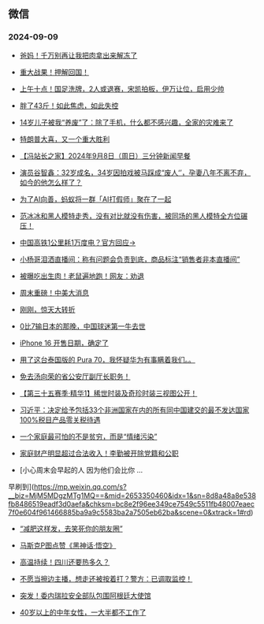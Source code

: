 ## 微信 
### 2024-09-09

+ [爸妈！千万别再让我把肉拿出来解冻了](https://mp.weixin.qq.com/s?__biz=MjA1ODMxMDQwMQ==&mid=2657931627&idx=1&sn=ec9dd00703774f8ff55a81caced35517&chksm=4891480ea28201bdec7b00acbcb06d1252ab9ffd319a13010120d76d2a69897688302372796d&scene=0&xtrack=1#rd)

+ [重大战果！押解回国！](https://mp.weixin.qq.com/s?__biz=MjM5NzQ5MTkyMA==&mid=2657984084&idx=1&sn=32aea673ce8e9478ab8fa3d704b92431&chksm=bc6114c0c3f9c1e36635e7e43866acca560679f6d3a79c905bb6f50f7ee5e2a2604df8677ee8&scene=0&xtrack=1#rd)

+ [上午十点！国足洗牌，2人或退赛，宋凯拍板，伊万让位，启用少帅](https://mp.weixin.qq.com/s?__biz=MzkyNzI4NzA0OA==&mid=2247490195&idx=1&sn=f9d8b1aa40256392c4b312cd7e553b74&chksm=c37d9896742aaf9624a322aeee556c46c1d4b2a138633e1e4a9faf152158f78bfc02c2eca7b1&scene=0&xtrack=1#rd)

+ [胖了43斤！如此焦虑，如此失控](https://mp.weixin.qq.com/s?__biz=MjM5NDU0Mjk2MQ==&mid=2651845276&idx=1&sn=dac26c68760377f11ba7ba8b7b1a0a7c&chksm=bca970eb1a9533632e3387a38dd28dad055f79c929adf1892e765fb43be56e26784fa3f64f11&scene=0&xtrack=1#rd)

+ [14岁儿子被我“养废”了：除了手机，什么都不感兴趣，全家的灾难来了](https://mp.weixin.qq.com/s?__biz=MzI3MjY3MTcyNA==&mid=2247739435&idx=2&sn=1860a53856e908be1dd9827ee95e8f1c&chksm=ea05fdc5ff3235ff9cf297b86e85d3589f5e8fee4f5cb8982d7f107682f444263bdd69821eee&scene=0&xtrack=1#rd)

+ [特朗普大喜，又一个重大胜利](https://mp.weixin.qq.com/s?__biz=MzA5OTk4NDYwMw==&mid=2651558089&idx=1&sn=0e898ea2124b8b283cecdd986a998f0c&chksm=8a4bdf7e9b94bf55bd3a27c52f31abb345c2d95ca3156852e92e9855e262d6977909e5b8f7be&scene=0&xtrack=1#rd)

+ [【冯站长之家】2024年9月8日（周日）三分钟新闻早餐](https://mp.weixin.qq.com/s?__biz=MzA5OTQyMDgyOQ==&mid=2652720429&idx=1&sn=537aa55e158bb2d8e3e3dae81768aa90&chksm=8a18f60c52f5027f99c14058f6e4a54d39f309cc23093f9ca2dbc67c31e668bd33e5136bb9ee&scene=0&xtrack=1#rd)

+ [演员谷智鑫：32岁成名，34岁因拍戏被马踩成“废人‘’，孕妻八年不离不弃，如今的他怎么样了？](https://mp.weixin.qq.com/s?__biz=MzkxMTcwOTg0Ng==&mid=2247487131&idx=1&sn=36a5b2c0327a94034867cbcf68d12c22&chksm=c0cd1c3fa7453d68cc60b5bc1e5666b3c6dd9eb5eb092e24755237d587d81135e1c5949e156c&scene=0&xtrack=1#rd)

+ [为了AI向善，蚂蚁将一群「AI打假师」聚在了一起](https://mp.weixin.qq.com/s?__biz=MjM5MTg5NTU0MQ==&mid=2654078318&idx=1&sn=29ccd2a413ad82b885f8302d6de6a973&chksm=bcc2e200764c8ff27eec26695c22334a9afd0a4480db38438335c37ea9c3d1d276793f1df1ce&scene=0&xtrack=1#rd)

+ [范冰冰和黑人模特走秀，没有对比就没有伤害，被同场的黑人模特全方位碾压！](http://mp.weixin.qq.com/s?__biz=MzkxOTY2OTU0NA==&mid=2247485133&idx=2&sn=e6676884f953b932f8dc136b2bc509f8&chksm=c01eb555307e335db25c7192bcb1e2f26d5b41d0ce39aad4cf2a7c285b1c916533309dae4a1d&scene=126&sessionid=0#rd)

+ [中国高铁1公里耗1万度电？官方回应→](https://mp.weixin.qq.com/s?__biz=MjM5NzQ5MTkyMA==&mid=2657984036&idx=1&sn=d49da5a51f43445d430b4169c8302b22&chksm=bc03f62ddd6d1e3b888a25400719a15eebb8cc56814d2b4a93a925b0b340c2c26001222bb36c&scene=0&xtrack=1#rd)

+ [小杨哥泪洒直播间：称有问题会负责到底，商品标注“销售者非本直播间”](https://mp.weixin.qq.com/s?__biz=MzU2ODcwMDY2NA==&mid=2247561849&idx=1&sn=50d2196644774ebf22d758769f92e0ca&chksm=fdae34c0496e2cecc5a8b6fcedab5a4131e5e42d1569370fdabbc295e063f285db12168d8ca4&scene=0&xtrack=1#rd)

+ [被曝吃出生肉！老鼠遍地跑！网友：劝退](https://mp.weixin.qq.com/s?__biz=MjI3Njc0NTk4MQ==&mid=2650406563&idx=1&sn=1e0ed31fd04c6d5792cec9a2a051b00a&chksm=b66724f706168b4fe92d8a7ee74eef8d804a4b4b63d67e8a6efc0868d667137a8b5128f3a192&scene=0&xtrack=1#rd)

+ [周末重磅！中美大消息](https://mp.weixin.qq.com/s?__biz=MjM5MTM3NTMwNA==&mid=2661500359&idx=1&sn=19c1792d0c61c1714b6c8a72a26294c6&chksm=bc0ac8b5e12660d8f908f9c86cf2200cfaa3e57ff330943e574c2908b1976cabccd8d8464d03&scene=0&xtrack=1#rd)

+ [刚刚，惊天大转折](https://mp.weixin.qq.com/s?__biz=MzA5MDI3MDAyNw==&mid=2453243379&idx=1&sn=67b8bc6799033b4218e19ee0cc949f1c&chksm=8681a3244eaca4b47c13ee7e8b003007f31d3e61298a9d26afc5ae69ff8b5c58dacb1a69548b&scene=0&xtrack=1#rd)

+ [0比7输日本的那晚，中国球迷第一牛去世](https://mp.weixin.qq.com/s?__biz=MzU5MzcyMzc2OQ==&mid=2247786361&idx=1&sn=4098dfae49a0a6345dcd80549852a64f&chksm=ffafe294ed9a4d2e27be44f1a5289b15ca20d87352dd18546e7d548467c6ccb8227fff2a7958&scene=0&xtrack=1#rd)

+ [iPhone 16 开售日期，确定了](https://mp.weixin.qq.com/s?__biz=MzIxNjUzMTYwNw==&mid=2247664315&idx=1&sn=f92961845e6bd0317ce7891848202e61&chksm=96ef9c03b7fe29dcde7adcf02fa5331d0566718bc998b4ab9664af45a6d9151098ce6f32c3eb&scene=0&xtrack=1#rd)

+ [用了这台泰国版的 Pura 70，我怀疑华为有事瞒着我们。。](https://mp.weixin.qq.com/s?__biz=MzA5NDc1NzQ4MA==&mid=2654544125&idx=2&sn=ef00583bc341b730aae937441cb9ea3b&chksm=8a27ce4bf4db31916b5657907986cf83d727b27d6e1897c3d5a0c67c46582fe6ea1ca128ec4f&scene=0&xtrack=1#rd)

+ [免去汤向荣的省公安厅副厅长职务！](https://mp.weixin.qq.com/s?__biz=MzkzMDE4NzkwMg==&mid=2247575237&idx=1&sn=5c44cb2968243f816c3832f854e81e66&chksm=c3be9861e2d7baaf3a73c6e525dc7c2c92dc4ffbb9daf5c713ea09860ea3f448c453d6486931&scene=0&xtrack=1#rd)

+ [【第三十五赛季·精华1】稀世时装及奇珍时装三视图公开！](https://mp.weixin.qq.com/s?__biz=MzU2MDAxNzE4MQ==&mid=2247608456&idx=1&sn=822effc2eb5a6be0e0396e61c9eab9cd&chksm=fdb78c8b4b4b2c97a62617e172571e9d76e58c7ca26472fa2fc7a4c07c3eb8c559acfa263dae&scene=0&xtrack=1#rd)

+ [习近平：决定给予包括33个非洲国家在内的所有同中国建交的最不发达国家100%税目产品零关税待遇](https://mp.weixin.qq.com/s?__biz=MzkzMzY5NDk4Ng==&mid=2247486067&idx=1&sn=9c3c510c90cb211b68841431c878eee4&chksm=c3d84f6df40e6a8934322bd43732644152a1a5de1cad9853f91455c54e7aba45dc8833d4195b&scene=0&xtrack=1#rd)

+ [一个家庭最可怕的不是贫穷，而是“情绪污染”](https://mp.weixin.qq.com/s?__biz=MjM5MDc0NTY2OA==&mid=2651824687&idx=1&sn=31f98db8549ef7573cc937b0c3fce13d&chksm=bcb0e11e6a70fd29e660628bd42bd090e849cd05c273f3b337de9f5e3cb6ca2f7438a44d86fa&scene=0&xtrack=1#rd)

+ [家庭财产明显超过合法收入！李勤被开除党籍和公职](https://mp.weixin.qq.com/s?__biz=MzAxMjMwMTQ1Mg==&mid=2655975079&idx=1&sn=12868a68608e69f7f6c09137557a5315&chksm=81165cbafe06029af5da7127c2dba290f3beac52df25de2e48b5969c4c8b23373d83ee039855&scene=0&xtrack=1#rd)

+ [小心周末会早起的人
因为他们会比你
…

早刷到](https://mp.weixin.qq.com/s?__biz=MjM5MDgzMTg1MQ==&mid=2653350460&idx=1&sn=8d8a48a8e538fb8486519eadf3d0aefa&chksm=bc8e2f96ee349ce7549c5511fb48007eaec7f0e604f961466885ba9a9c5583ba2a7505eb62ba&scene=0&xtrack=1#rd)

+ [“减肥这样发，去笑死你的朋友圈”](http://mp.weixin.qq.com/s?__biz=Mzk0MDY3OTQ0OQ==&mid=2247485573&idx=1&sn=374310703a841cc4c4b133213a065a37&chksm=c3d9a2c88a8761f8ab236968aa1a2ade3471927456ae0e0fd9319b0e003f31ca76c96372f03c&scene=126&sessionid=0#rd)

+ [马斯克P图点赞《黑神话·悟空》](https://mp.weixin.qq.com/s?__biz=MjM5MTM3NTMwNA==&mid=2661499970&idx=2&sn=351bd278bb8520ab5477fb9128080dc5&chksm=bc12cda51179603f82c33ee1da2403d45fe5a8568fb3ec91b093ebd754f67e750546fbe0f9eb&scene=0&xtrack=1#rd)

+ [高温持续！四川还要热多久？](https://mp.weixin.qq.com/s?__biz=MjM5Nzk5ODU3Mw==&mid=2661193420&idx=1&sn=a8bd1c3c829819b470aaede731e2a373&chksm=bc2db9014025f225cb486e914545a6ccc8fa3b0e128bdc9048125526a7da25152aee09494cf1&scene=0&xtrack=1#rd)

+ [不愿当擦边主播，想走还被按着打？警方：已调取监控！](https://mp.weixin.qq.com/s?__biz=Mzk0MDY3NzMzMQ==&mid=2247624548&idx=1&sn=f3d884c612e8ebbcca4e880b7198d1a8&chksm=c33503dd75524475d8af5a6200f33032ce5b215c56752cc27b6907fc30fa4d87ba214a7959cd&scene=0&xtrack=1#rd)

+ [突发！委内瑞拉安全部队包围阿根廷大使馆](https://mp.weixin.qq.com/s?__biz=MjM5MzA0MTg2MA==&mid=2654499796&idx=2&sn=99e947f3617e0f06fdd58937d066973e&chksm=bcdd86e707aca54fb6bff522e53098971550dd1e87f37f04b94c09a4d9200f95d96e555ca120&scene=0&xtrack=1#rd)

+ [40岁以上的中年女性，一大半都不工作了](https://mp.weixin.qq.com/s?__biz=MzU2ODI5ODMzNg==&mid=2247944704&idx=1&sn=94792a124bdf58afe07faaaf4f00c34b&chksm=fd6db3953fb3ad9a61a0c7a48970d62840c9712d9fdf0e35443dc235fa1be5b89152a3ea84c4&scene=0&xtrack=1#rd)

